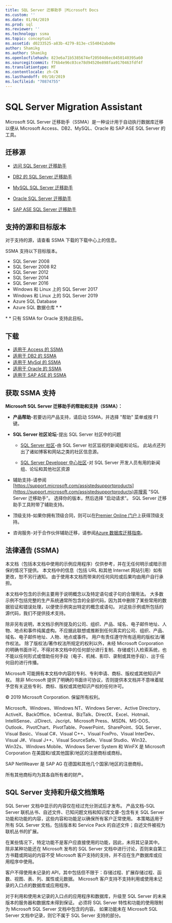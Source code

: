 ```yaml
---
title: SQL Server 迁移助手 |Microsoft Docs
ms.custom: ''
ms.date: 01/04/2019
ms.prod: sql
ms.reviewer: ''
ms.technology: ssma
ms.topic: conceptual
ms.assetid: d0233525-a83b-4279-813e-c554042abd0e
author: Shamikg
ms.author: Shamikg
ms.openlocfilehash: 823e6a71b5385674ef20504d6ec0450140395a60
ms.sourcegitcommit: f76b4e96c03ce78d94520e898faa9170463fdf4f
ms.translationtype: MT
ms.contentlocale: zh-CN
ms.lasthandoff: 09/10/2019
ms.locfileid: "70874755"
---
```

# <a name="sql-server-migration-assistant"></a>SQL Server Migration Assistant
Microsoft SQL Server 迁移助手（SSMA）是一种设计用于自动执行数据库迁移以便从 Microsoft Access、DB2、MySQL、Oracle 和 SAP ASE SQL Server 的工具。  
  
## <a name="migration-sources"></a>迁移源  
  
-   [访问 SQL Server 迁移助手](../ssma/access/sql-server-migration-assistant-for-access-accesstosql.md)  
  
-   [DB2 的 SQL Server 迁移助手](../ssma/db2/sql-server-migration-assistant-for-db2-db2tosql.md)  
  
-   [MySQL SQL Server 迁移助手](../ssma/mysql/sql-server-migration-assistant-for-mysql-mysqltosql.md)  
  
-   [Oracle SQL Server 迁移助手](../ssma/oracle/sql-server-migration-assistant-for-oracle-oracletosql.md)  
  
-   [SAP ASE SQL Server 迁移助手](../ssma/sybase/sql-server-migration-assistant-for-sybase-sybasetosql.md)  

## <a name="supported-sources-and-target-versions"></a>支持的源和目标版本
对于支持的源，请查看 SSMA 下载的下载中心上的信息。

SSMA 支持以下目标版本。

- SQL Server 2008
- SQL Server 2008 R2
- SQL Server 2012
- SQL Server 2014
- SQL Server 2016
- Windows 和 Linux 上的 SQL Server 2017
- Windows 和 Linux 上的 SQL Server 2019
- Azure SQL Database
- Azure SQL 数据仓库 * *

\* * 只有 SSMA for Oracle 支持此目标。
 
## <a name="downloads"></a>下载
- [适用于 Access 的 SSMA](https://aka.ms/ssmaforaccess)
- [适用于 DB2 的 SSMA](https://aka.ms/ssmafordb2)
- [适用于 MySql 的 SSMA](https://aka.ms/ssmaformysql)
- [适用于 Oracle 的 SSMA](https://aka.ms/ssmafororacle)
- [适用于 SAP ASE 的 SSMA](https://aka.ms/ssmaforsybase)
 
## <a name="getting-ssma-support"></a>获取 SSMA 支持  
**Microsoft SQL Server 迁移助手的帮助和支持（SSMA）：**  
  
-   **产品帮助**-若要访问产品支持，请启动 SSMA，并选择 "帮助" 菜单或按 F1 键。  
  
-   **SQL Server 社区论坛**-提出 SQL Server 社区中的问题  
  
    -   [SQL Server 社区](https://go.microsoft.com/fwlink/?LinkId=42455)-由 SQL Server 社区监视的新闻组和论坛。 此站点还列出了诸如博客和网站之类的社区信息源。  
  
    -   [SQL Server Developer 中心社区](https://go.microsoft.com/fwlink/?LinkId=42456)-对 SQL Server 开发人员有用的新闻组、论坛和其他社区资源  
  
-   辅助支持-请参阅[https://support.microsoft.com/assistedsupportproducts](https://support.microsoft.com/assistedsupportproducts)并搜索 "SQL Server 迁移助手"。  选择你的版本，然后选择 "启动请求"。  SQL Server 迁移助手工具附带了辅助支持。  
  
-   顶级支持-如果你拥有顶级合同，则可以在[Premier Online 门户](https://premier.microsoft.com/)上获得顶级支持。  
  
-   咨询服务-对于合作伙伴辅助迁移，请参阅[Azure 数据库迁移指南](https://datamigration.microsoft.com/)。
  
## <a name="legal-notice-ssma"></a>法律通告 (SSMA)  
本文档（包括本文档中使用的示例应用程序）仅供参考，并在无任何明示或暗示担保的情况下提供。 本文档中的信息（包括 URL 和其他 Internet 网站引用）如有更改，恕不另行通知。 由于使用本文档而带来的任何风险或后果均由用户自行承担。  
  
本文档中包含的示例主要用于说明概念以及特定语句或子句的合理用法。 大多数示例不包括完整的生产系统通常所包含的全部代码，因为其中删除了某些常用的数据验证和错误处理，以便使示例突出特定的概念或语句。 对这些示例或所包括的源代码，我们不提供技术支持。  
  
除非另有说明，本文档示例所提及的公司、组织、产品、域名、电子邮件地址、人物、地点和事件纯属虚构。不应据此联想或推断到任何真实的公司、组织、产品、域名、电子邮件地址、人物、地点或事件。 用户有责任遵守所有适用的版权法/著作权法。 除了版权法/著作权法所规定的权利以外，未经 Microsoft Corporation 的明确书面许可，不得对本文档中的任何部分进行复制、存储或引入检索系统，也不能以任何形式或借助任何手段（电子、机械、影印、录制或其他手段）、出于任何目的进行传播。  
  
Microsoft 可能拥有本文档中内容的专利、专利申请、商标、版权或其他知识产权。 除非 Microsoft 提供了明确的书面许可协议，否则提供本文档并不意味着赋予您有关这些专利、商标、版权或其他知识产权的任何许可。  
  
© 2019 Microsoft Corporation. 保留所有权利。  
  
Microsoft、Windows、Windows NT、Windows Server、Active Directory、ActiveX、BackOffice、bCentral、BizTalk、DirectX、Excel、Hotmail、IntelliSense、J/Direct、Jscript、Microsoft Press、MSDN、MS-DOS、Outlook、PivotChart、PivotTable、PowerPoint、SharePoint、SQL Server、Visual Basic、Visual C#、Visual C++、Visual FoxPro、Visual InterDev、Visual J#、Visual J++、Visual SourceSafe、Visual Studio、Win32、Win32s、Windows Mobile、Windows Server System 和 WinFX 是 Microsoft Corporation 在美国和/或其他国家/地区的注册商标或商标。  
  
SAP NetWeaver 是 SAP AG 在德国和其他几个国家/地区的注册商标。  
  
所有其他商标均为其各自所有者的财产。  
  
## <a name="documentation-policy-for-sql-server-support-and-upgrade"></a>SQL Server 支持和升级文档策略  
SQL Server 文档中显示的内容仅在经过充分测试后才发布。 产品文档-SQL Server 联机丛书、自述文件、已知问题文档和知识库文章-包含有关 SQL Server 功能和功能的内容，这些内容和功能足以确保所有客户正常使用。 本策略适用于所有 SQL Server 文档，包括版本和 Service Pack 的自述文件；自述文件被视为联机丛书的扩展。  
  
在某些情况下，特定功能不是客户应直接使用的功能，因此，未将其记录其中。 除非某种功能还在 Microsoft 发布的 SQL Server 文档中进行讨论，否则来自第三方书籍或网站的内容不受 Microsoft 客户支持的支持，并不应在生产数据库或应用程序中使用。  
  
客户不得使用未记录的 API，其中包括但不限于：存储过程、扩展存储过程、函数、视图、表、列、属性或元数据。 Microsoft 客户支持不支持利用或使用未记录的入口点的数据库或应用程序。  
  
对于利用和使用未记录的入口点的应用程序和数据库，升级至 SQL Server 的未来版本的服务器和数据库未得到保证。 必须将 SQL Server 特性和功能的使用限制为 Microsoft SQL Server 文档中包含的内容。 如果功能未在 Microsoft SQL Server 文档中记录，则它不属于 SQL Server 支持的部分。  
